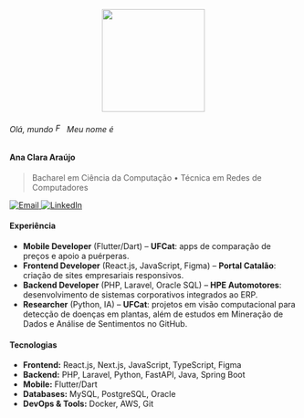 
<p align="center">
   <img src="https://media3.giphy.com/media/v1.Y2lkPTc5MGI3NjExZzZxMzZkcGxwMnAyNDJwdjRieGptM3BsejNyZTNiZzh2NHd6cmZhMyZlcD12MV9pbnRlcm5hbF9naWZfYnlfaWQmY3Q9Zw/ZS57kdXudVqsDX0TLH/giphy.gif" width="180"/>
</p>

###### Olá, mundo <img src="https://raw.githubusercontent.com/Tarikul-Islam-Anik/Animated-Fluent-Emojis/master/Emojis/Hand%20gestures/Folded%20Hands%20Medium%20Skin%20Tone.png" alt="Folded Hands Medium Skin Tone" width="16" height="16" /> Meu nome é 
#### Ana Clara Araújo
> Bacharel em Ciência da Computação • Técnica em Redes de Computadores

<p>
  <a href="mailto:helloanaclaraaraujo@gmail.com">
    <img alt="Email" src="https://img.shields.io/static/v1?label=Email&message=helloanaclaraaraujo@gmail.com%20&color=18181B&labelColor=EA4335&logo=gmail&logoColor=white">
  </a>
  <a href="https://www.linkedin.com/in/anaclaraaraujoa">
    <img alt="LinkedIn" src="https://img.shields.io/static/v1?label=LinkedIn&message=anaclaraaraujoa%20&color=18181B&labelColor=0077B5&logo=linkedin&logoColor=white">
  </a>
</p>

#### Experiência
- **Mobile Developer** (Flutter/Dart) – **UFCat**: apps de comparação de preços e apoio a puérperas.
- **Frontend Developer** (React.js, JavaScript, Figma) – **Portal Catalão**: criação de sites empresariais responsivos.
- **Backend Developer** (PHP, Laravel, Oracle SQL) – **HPE Automotores**: desenvolvimento de sistemas corporativos integrados ao ERP.
- **Researcher** (Python, IA) – **UFCat**: projetos em visão computacional para detecção de doenças em plantas, além de estudos em Mineração de Dados e Análise de Sentimentos no GitHub.


#### Tecnologias
- **Frontend:** React.js, Next.js, JavaScript, TypeScript, Figma
- **Backend:** PHP, Laravel, Python, FastAPI, Java, Spring Boot
- **Mobile:** Flutter/Dart
- **Databases:** MySQL, PostgreSQL, Oracle
- **DevOps & Tools:** Docker, AWS, Git

